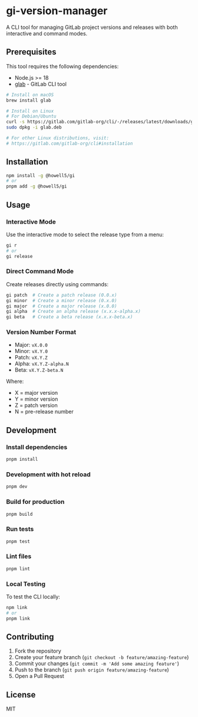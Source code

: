 # gi-version-manager

A CLI tool for managing GitLab project versions and releases with both interactive and command modes.

## Prerequisites

This tool requires the following dependencies:

- Node.js >= 18
- [glab](https://gitlab.com/gitlab-org/cli) - GitLab CLI tool

```bash
# Install on macOS
brew install glab

# Install on Linux
# For Debian/Ubuntu
curl -s https://gitlab.com/gitlab-org/cli/-/releases/latest/downloads/glab_amd64.deb -o glab.deb
sudo dpkg -i glab.deb

# For other Linux distributions, visit:
# https://gitlab.com/gitlab-org/cli#installation
```

## Installation

```bash
npm install -g @howell5/gi
# or
pnpm add -g @howell5/gi
```

## Usage

### Interactive Mode

Use the interactive mode to select the release type from a menu:

```bash
gi r
# or
gi release
```

### Direct Command Mode

Create releases directly using commands:

```bash
gi patch  # Create a patch release (0.0.x)
gi minor  # Create a minor release (0.x.0)
gi major  # Create a major release (x.0.0)
gi alpha  # Create an alpha release (x.x.x-alpha.x)
gi beta   # Create a beta release (x.x.x-beta.x)
```

### Version Number Format

- Major: `vX.0.0`
- Minor: `vX.Y.0`
- Patch: `vX.Y.Z`
- Alpha: `vX.Y.Z-alpha.N`
- Beta: `vX.Y.Z-beta.N`

Where:

- X = major version
- Y = minor version
- Z = patch version
- N = pre-release number

## Development

### Install dependencies

```bash
pnpm install
```

### Development with hot reload

```bash
pnpm dev
```

### Build for production

```bash
pnpm build
```

### Run tests

```bash
pnpm test
```

### Lint files

```bash
pnpm lint
```

### Local Testing

To test the CLI locally:

```bash
npm link
# or
pnpm link
```

## Contributing

1. Fork the repository
2. Create your feature branch (`git checkout -b feature/amazing-feature`)
3. Commit your changes (`git commit -m 'Add some amazing feature'`)
4. Push to the branch (`git push origin feature/amazing-feature`)
5. Open a Pull Request

## License

MIT
